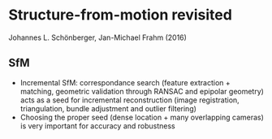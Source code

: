 # Structure-from-motion revisited
Johannes L. Schönberger, Jan-Michael Frahm (2016)

## SfM
- Incremental SfM: correspondance search (feature extraction + matching, geometric validation through RANSAC and epipolar geometry) acts as a seed for incremental reconstruction (image registration, triangulation, bundle adjustment and outlier filtering)
- Choosing the proper seed (dense location + many overlapping cameras) is very important for accuracy and robustness
